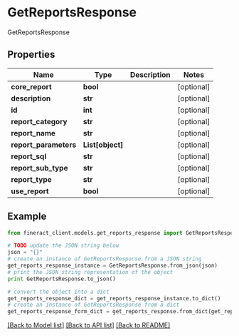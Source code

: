 # GetReportsResponse

GetReportsResponse

## Properties

Name | Type | Description | Notes
------------ | ------------- | ------------- | -------------
**core_report** | **bool** |  | [optional] 
**description** | **str** |  | [optional] 
**id** | **int** |  | [optional] 
**report_category** | **str** |  | [optional] 
**report_name** | **str** |  | [optional] 
**report_parameters** | **List[object]** |  | [optional] 
**report_sql** | **str** |  | [optional] 
**report_sub_type** | **str** |  | [optional] 
**report_type** | **str** |  | [optional] 
**use_report** | **bool** |  | [optional] 

## Example

```python
from fineract_client.models.get_reports_response import GetReportsResponse

# TODO update the JSON string below
json = "{}"
# create an instance of GetReportsResponse from a JSON string
get_reports_response_instance = GetReportsResponse.from_json(json)
# print the JSON string representation of the object
print GetReportsResponse.to_json()

# convert the object into a dict
get_reports_response_dict = get_reports_response_instance.to_dict()
# create an instance of GetReportsResponse from a dict
get_reports_response_form_dict = get_reports_response.from_dict(get_reports_response_dict)
```
[[Back to Model list]](../README.md#documentation-for-models) [[Back to API list]](../README.md#documentation-for-api-endpoints) [[Back to README]](../README.md)


